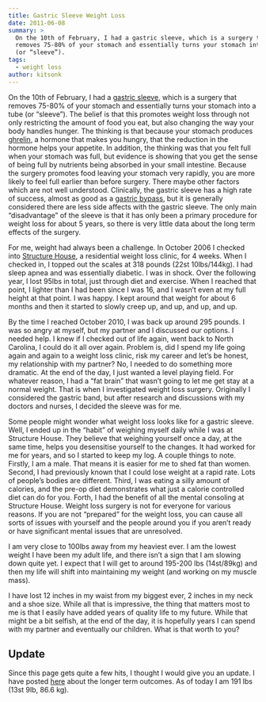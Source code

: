 ```yaml
---
title: Gastric Sleeve Weight Loss
date: 2011-06-08
summary: >
  On the 10th of February, I had a gastric sleeve, which is a surgery that
  removes 75-80% of your stomach and essentially turns your stomach into a tube
  (or “sleeve”).
tags:
  - weight loss
author: kitsonk
---
```


On the 10th of February, I had a [gastric sleeve](https://www.youtube.com/watch?v=lVNmnpdo7zQ), which is a surgery that
removes 75-80% of your stomach and essentially turns your stomach into a tube (or “sleeve”). The belief is that this
promotes weight loss through not only restricting the amount of food you eat, but also changing the way your body
handles hunger. The thinking is that because your stomach produces [ghrelin](https://en.wikipedia.org/wiki/Ghrelin), a
hormone that makes you hungry, that the reduction in the hormone helps your appetite. In addition, the thinking was that
you felt full when your stomach was full, but evidence is showing that you get the sense of being full by nutrients
being absorbed in your small intestine. Because the surgery promotes food leaving your stomach very rapidly, you are
more likely to feel full earlier than before surgery. There maybe other factors which are not well understood.
Clinically, the gastric sleeve has a high rate of success, almost as good as a
[gastric bypass](http://en.wikipedia.org/wiki/Gastric_bypass_surgery), but it is generally considered there are less
side affects with the gastric sleeve. The only main “disadvantage” of the sleeve is that it has only been a primary
procedure for weight loss for about 5 years, so there is very little data about the long term effects of the surgery.

For me, weight had always been a challenge. In October 2006 I checked into
[Structure House](http://www.structurehouse.com/), a residential weight loss clinic, for 4 weeks. When I checked in, I
topped out the scales at 318 pounds (22st 10lbs/144kg). I had sleep apnea and was essentially diabetic. I was in shock.
Over the following year, I lost 95lbs in total, just through diet and exercise. When I reached that point, I lighter
than I had been since I was 16, and I wasn’t even at my full height at that point. I was happy. I kept around that
weight for about 6 months and then it started to slowly creep up, and up, and up, and up.

By the time I reached October 2010, I was back up around 295 pounds. I was so angry at myself, but my partner and I
discussed our options. I needed help. I knew if I checked out of life again, went back to North Carolina, I could do it
all over again. Problem is, did I spend my life going again and again to a weight loss clinic, risk my career and let’s
be honest, my relationship with my partner? No, I needed to do something more dramatic. At the end of the day, I just
wanted a level playing field. For whatever reason, I had a “fat brain” that wasn’t going to let me get stay at a normal
weight. That is when I investigated weight loss surgery. Originally I considered the gastric band, but after research
and discussions with my doctors and nurses, I decided the sleeve was for me.

Some people might wonder what weight loss looks like for a gastric sleeve. Well, I ended up in the “habit” of weighing
myself daily while I was at Structure House. They believe that weighing yourself once a day, at the same time, helps you
desensitise yourself to the changes. It had worked for me for years, and so I started to keep my log. A couple things to
note. Firstly, I am a male. That means it is easier for me to shed fat than women. Second, I had previously known that I
could lose weight at a rapid rate. Lots of people’s bodies are different. Third, I was eating a silly amount of
calories, and the pre-op diet demonstrates what just a calorie controlled diet can do for you. Forth, I had the benefit
of all the mental consoling at Structure House. Weight loss surgery is not for everyone for various reasons. If you are
not “prepared” for the weight loss, you can cause all sorts of issues with yourself and the people around you if you
aren’t ready or have significant mental issues that are unresolved.

I am very close to 100lbs away from my heaviest ever. I am the lowest weight I have been my adult life, and there isn’t
a sign that I am slowing down quite yet. I expect that I will get to around 195-200 lbs (14st/89kg) and then my life
will shift into maintaining my weight (and working on my muscle mass).

I have lost 12 inches in my waist from my biggest ever, 2 inches in my neck and a shoe size. While all that is
impressive, the thing that matters most to me is that I easily have added years of quality life to my future. While that
might be a bit selfish, at the end of the day, it is hopefully years I can spend with my partner and eventually our
children. What is that worth to you?

## Update

Since this page gets quite a few hits, I thought I would give you an update. I have posted
[here](./Gastric-Sleeve-Two-Years-On) about the longer term outcomes. As of today I am 191 lbs (13st 9lb, 86.6 kg).
